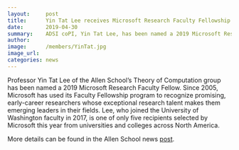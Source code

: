 ```yaml
---
layout:     post
title:      Yin Tat Lee receives Microsoft Research Faculty Fellowship
date:       2019-04-30
summary:    ADSI coPI, Yin Tat Lee, has been named a 2019 Microsoft Research Faculty Fellow. Since 2005, Microsoft has used its Faculty Fellowship program to recognize promising, early-career researchers whose exceptional research talent makes them emerging leaders in their fields. 
author:     
image:      /members/YinTat.jpg
image_url:  
categories: news
---
```


Professor Yin Tat Lee of the Allen School’s Theory of Computation group has been named a 2019 Microsoft Research Faculty Fellow. Since 2005, Microsoft has used its Faculty Fellowship program to recognize promising, early-career researchers whose exceptional research talent makes them emerging leaders in their fields. Lee, who joined the University of Washington faculty in 2017, is one of only five recipients selected by Microsoft this year from universities and colleges across North America. 

More details can be found in the Allen School news [post](https://news.cs.washington.edu/2019/04/30/yin-tat-lee-receives-microsoft-research-faculty-fellowship/).
